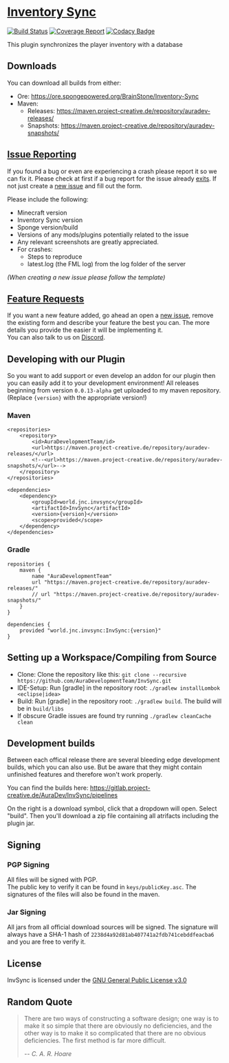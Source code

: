 # [Inventory Sync](https://github.com/BrainStone/InvSync)

[![Build Status](https://gitlab.project-creative,de/AuraDev/InvSync/badges/master/build.svg)](https://gitlab.project-creative,de/AuraDev/InvSync/commits/master)
[![Coverage Report](https://gitlab.project-creative,de/AuraDev/InvSync/badges/master/coverage.svg)](https://gitlab.project-creative,de/AuraDev/InvSync/commits/master)
[![Codacy Badge](https://api.codacy.com/project/badge/Grade/09e53d10121c46d693e2cb251fd12bf0)](https://www.codacy.com/app/BrainStone/InvSync?utm_source=github.com&amp;utm_medium=referral&amp;utm_content=BrainStone/InvSync&amp;utm_campaign=Badge_Grade)

This plugin synchronizes the player inventory with a database

## Downloads

You can download all builds from either:

- Ore: https://ore.spongepowered.org/BrainStone/Inventory-Sync
- Maven:
  - Releases: https://maven.project-creative.de/repository/auradev-releases/
  - Snapshots: https://maven.project-creative.de/repository/auradev-snapshots/

## [Issue Reporting](https://github.com/AuraDevelopmentTeam/InvSync/issues)

If you found a bug or even are experiencing a crash please report it so we can fix it. Please check at first if a bug report for the issue already
[exits](https://github.com/AuraDevelopmentTeam/InvSync/issues). If not just create a [new issue](https://github.com/AuraDevelopmentTeam/InvSync/issues/new) and
fill out the form.

Please include the following:

* Minecraft version
* Inventory Sync version
* Sponge version/build
* Versions of any mods/plugins potentially related to the issue
* Any relevant screenshots are greatly appreciated.
* For crashes:
  * Steps to reproduce
  * latest.log (the FML log) from the log folder of the server

*(When creating a new issue please follow the template)*

## [Feature Requests](https://github.com/AuraDevelopmentTeam/InvSync/issues)

If you want a new feature added, go ahead an open a [new issue](https://github.com/AuraDevelopmentTeam/InvSync/issues/new), remove the existing form and
describe your feature the best you can. The more details you provide the easier it will be implementing it.  
You can also talk to us on [Discord](https://dicord.me/bungeechat).

## Developing with our Plugin

So you want to add support or even develop an addon for our plugin then you can easily add it to your development environment! All releases beginning from
version `0.0.13-alpha` get uploaded to my maven repository. (Replace `{version}` with the appropriate version!)

### Maven

    <repositories>
        <repository>
            <id>AuraDevelopmentTeam/id>
            <url>https://maven.project-creative.de/repository/auradev-releases/</url>
            <!--<url>https://maven.project-creative.de/repository/auradev-snapshots/</url>-->
        </repository>
    </repositories>

    <dependencies>
        <dependency>
            <groupId>world.jnc.invsync</groupId>
            <artifactId>InvSync</artifactId>
            <version>{version}</version>
            <scope>provided</scope>
        </dependency>
    </dependencies>

### Gradle

    repositories {
        maven {
            name "AuraDevelopmentTeam"
            url "https://maven.project-creative.de/repository/auradev-releases/"
            // url "https://maven.project-creative.de/repository/auradev-snapshots/"
        }
    }

    dependencies {
        provided "world.jnc.invsync:InvSync:{version}"
    }

## Setting up a Workspace/Compiling from Source

* Clone: Clone the repository like this: `git clone --recursive https://github.com/AuraDevelopmentTeam/InvSync.git`
* IDE-Setup: Run [gradle] in the repository root: `./gradlew installLombok <eclipse|idea>`
* Build: Run [gradle] in the repository root: `./gradlew build`. The build will be in `build/libs`
* If obscure Gradle issues are found try running `./gradlew cleanCache clean`

## Development builds

Between each offical release there are several bleeding edge development builds, which you can also use. But be aware that they might contain unfinished
features and therefore won't work properly.

You can find the builds here: https://gitlab.project-creative.de/AuraDev/InvSync/pipelines

On the right is a download symbol, click that a dropdown will open. Select "build". Then you'll download a zip file containing all atrifacts including the
plugin jar.

## Signing

### PGP Signing

All files will be signed with PGP.  
The public key to verify it can be found in `keys/publicKey.asc`. The signatures of the files will also be found in the maven.

### Jar Signing

All jars from all official download sources will be signed. The signature will always have a SHA-1 hash of `2238d4a92d81ab407741a2fdb741cebddfeacba6` and you
are free to verify it.

## License

InvSync is licensed under the [GNU General Public License v3.0](https://www.gnu.org/licenses/gpl-3.0.html)

## Random Quote

> There are two ways of constructing a software design; one way is to make it so simple that there are obviously no deficiencies, and the other way is to make
> it so complicated that there are no obvious deficiencies. The first method is far more difficult.
>
> -- <cite>C. A. R. Hoare</cite>
